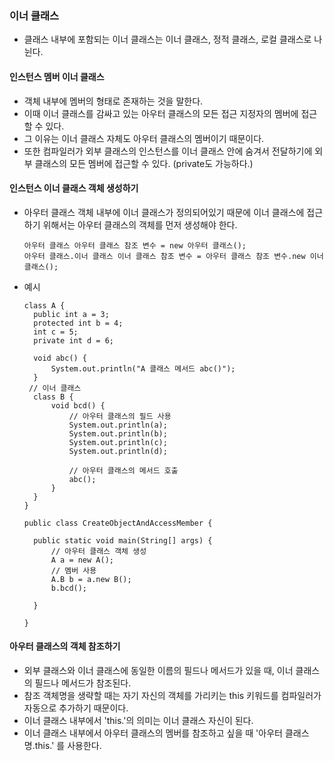 ### 이너 클래스
- 클래스 내부에 포함되는 이너 클래스는 이너 클래스, 정적 클래스, 로컬 클래스로 나뉜다.
#### 인스턴스 멤버 이너 클래스
- 객체 내부에 멤버의 형태로 존재하는 것을 말한다.
- 이때 이너 클래스를 감싸고 있는 아우터 클래스의 모든 접근 지정자의 멤버에 접근할 수 있다.
- 그 이유는 이너 클래스 자체도 아우터 클래스의 멤버이기 때문이다.
- 또한 컴파일러가 외부 클래스의 인스턴스를 이너 클래스 안에 숨겨서 전달하기에 외부 클래스의 모든 멤버에 접근할 수 있다. (private도 가능하다.)
#### 인스턴스 이너 클래스 객체 생성하기
- 아우터 클래스 객체 내부에 이너 클래스가 정의되어있기 때문에 이너 클래스에 접근하기 위해서는 아우터 클래스의 객체를 먼저
  생성해야 한다.
   ```
  아우터 클래스 아우터 클래스 참조 변수 = new 아우터 클래스();
  아우터 클래스.이너 클래스 이너 클래스 참조 변수 = 아우터 클래스 참조 변수.new 이너 클래스();
   ```

- 예시
  ```
  class A {
	public int a = 3;
	protected int b = 4;
	int c = 5;
	private int d = 6;

	void abc() {
		System.out.println("A 클래스 메서드 abc()");
	}
   // 이너 클래스
	class B {
		void bcd() {
			// 아우터 클래스의 필드 사용
			System.out.println(a);
			System.out.println(b);
			System.out.println(c);
			System.out.println(d);

			// 아우터 클래스의 메서드 호출
			abc();
		}
	}
  }

  public class CreateObjectAndAccessMember {

	public static void main(String[] args) {
		// 아우터 클래스 객체 생성
		A a = new A();
		// 멤버 사용
		A.B b = a.new B();
		b.bcd();

	}

  }
  ```


#### 아우터 클래스의 객체 참조하기
- 외부 클래스와 이너 클래스에 동일한 이름의 필드나 메서드가 있을 때, 이너 클래스의 필드나 메서드가 참조된다.
- 참조 객체명을 생략할 때는 자기 자신의 객체를 가리키는 this 키워드를 컴파일러가 자동으로 추가하기 때문이다.
- 이너 클래스 내부에서 'this.'의 의미는 이너 클래스 자신이 된다.
- 이너 클래스 내부에서 아우터 클래스의 멤버를 참조하고 싶을 때 '아우터 클래스명.this.' 를 사용한다.
